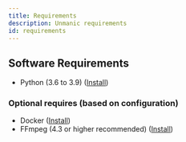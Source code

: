 ```yaml
---
title: Requirements
description: Unmanic requirements
id: requirements
---
```



## Software Requirements

 - Python (3.6 to 3.9) ([Install](https://www.python.org/downloads/))
   
### Optional requires (based on configuration)
 - Docker ([Install](https://docs.docker.com/get-docker/))
 - FFmpeg (4.3 or higher recommended) ([Install](https://www.ffmpeg.org/))
